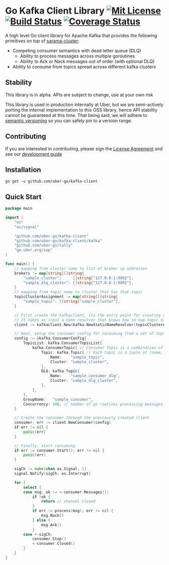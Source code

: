 # Go Kafka Client Library [![Mit License][mit-img]][mit] [![Build Status][ci-img]][ci] [![Coverage Status][cov-img]][cov]

A high level Go client library for Apache Kafka that provides the following primitives on top of [sarama-cluster](https://github.com/bsm/sarama-cluster):

* Competing consumer semantics with dead letter queue (DLQ)
  * Ability to process messages across multiple goroutines
  * Ability to Ack or Nack messages out of order (with optional DLQ)
* Ability to consume from topics spread across different kafka clusters

## Stability

This library is in alpha. APIs are subject to change, use at your own risk

This library is used in production internally at Uber, but we are semi-actively porting the internal implementation to this OSS library, hence API stability cannot be guaranteed at this time.
That being said, we will adhere to [semantic versioning](https://semver.org/) so you can safely pin to a version range.

## Contributing
If you are interested in contributing, please sign the [License Agreement](https://cla-assistant.io/uber-go/kafka-client) and see our [development guide](https://github.com/uber-go/kafka-client/blob/master/docs/DEVELOPMENT-GUIDE.md)

## Installation

`go get -u github.com/uber-go/kafka-client`

## Quick Start

```go
package main

import (
	"os"
	"os/signal"

	"github.com/uber-go/kafka-client"
	"github.com/uber-go/kafka-client/kafka"
	"github.com/uber-go/tally"
	"go.uber.org/zap"
)

func main() {
	// mapping from cluster name to list of broker ip addresses
	brokers := map[string][]string{
		"sample_cluster":     []string{"127.0.0.1:9092"},
		"sample_dlq_cluster": []string{"127.0.0.1:9092"},
	}
	// mapping from topic name to cluster that has that topic
	topicClusterAssignment := map[string][]string{
		"sample_topic": []string{"sample_cluster"},
	}

	// First create the kafkaclient, its the entry point for creating consumers or producers
	// It takes as input a name resolver that knows how to map topic names to broker ip addrs
	client := kafkaclient.New(kafka.NewStaticNameResolver(topicClusterAssignment, brokers), zap.NewNop(), tally.NoopScope)

	// Next, setup the consumer config for consuming from a set of topics
	config := &kafka.ConsumerConfig{
		TopicList: kafka.ConsumerTopicList{
			kafka.ConsumerTopic{ // Consumer Topic is a combination of topic + dead-letter-queue
				Topic: kafka.Topic{ // Each topic is a tuple of (name, clusterName)
					Name:    "sample_topic",
					Cluster: "sample_cluster",
				},
				DLQ: kafka.Topic{
					Name:    "sample_consumer_dlq",
					Cluster: "sample_dlq_cluster",
				},
			},
		},
		GroupName:   "sample_consumer",
		Concurrency: 100, // number of go routines processing messages in parallel
	}

	// Create the consumer through the previously created client
	consumer, err := client.NewConsumer(config)
	if err != nil {
		panic(err)
	}

	// Finally, start consuming
	if err := consumer.Start(); err != nil {
		panic(err)
	}

	sigCh := make(chan os.Signal, 1)
	signal.Notify(sigCh, os.Interrupt)

	for {
		select {
		case msg, ok := <-consumer.Messages():
			if !ok {
				return // channel closed
			}
			if err := process(msg); err != nil {
				msg.Nack()
			} else {
				msg.Ack()
			}
		case <-sigCh:
			consumer.Stop()
			<-consumer.Closed()
		}
	}
}
```

[mit-img]: http://img.shields.io/badge/License-MIT-blue.svg
[mit]: https://github.com/uber-go/kafka-client/blob/master/LICENSE

[ci-img]: https://img.shields.io/travis/uber-go/kafka-client/master.svg
[ci]: https://travis-ci.org/uber-go/kafka-client/branches

[cov-img]: https://codecov.io/gh/uber-go/kafka-client/branch/master/graph/badge.svg
[cov]: https://codecov.io/gh/uber-go/kafka-client/branch/master
